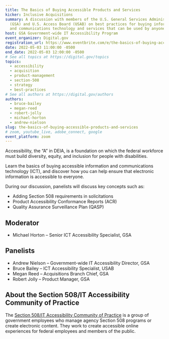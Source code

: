 ```yaml
---
title: The Basics of Buying Accessible Products and Services
kicker: Inclusive Acquisitions
summary: A discussion with members of the U.S. General Services Administration
  (GSA) and U.S. Access Board (USAB) on best practices for buying information
  and communications technology and services that can be used by anyone.
host: GSA Government-wide IT Accessibility Program
event_organizer: Digital.gov
registration_url: https://www.eventbrite.com/e/the-basics-of-buying-accessible-products-and-services-tickets-321499663147
date: 2022-05-03 11:00:00 -0500
end_date: 2022-05-03 12:00:00 -0500
# See all topics at https://digital.gov/topics
topics:
  - accessibility
  - acquisition
  - product-management
  - section-508
  - strategy
  - best-practices
# See all authors at https://digital.gov/authors
authors:
  - bruce-bailey
  - megan-reed
  - robert-jolly
  - michael-horton
  - andrew-nielson
slug: the-basics-of-buying-accessible-products-and-services
# zoom, youtube_live, adobe_connect, google
event_platform: zoom
---
```

Accessibility, the “A” in DEIA, is a foundation on which the federal workforce must build diversity, equity, and inclusion for people with disabilities. 

Learn the basics of buying accessible information and communications technology (ICT), and discover how you can help ensure that electronic information is accessible to everyone. 

During our discussion, panelists will discuss key concepts such as:

* Adding Section 508 requirements in solicitations
* Product Accessibility Conformance Reports (ACR) 
* Quality Assurance Surveillance Plan (QASP)

## Moderator

* Michael Horton – Senior ICT Accessibility Specialist, GSA

## Panelists

* Andrew Nielson – Government-wide IT Accessibility Director, GSA
* Bruce Bailey – ICT Accessibility Specialist, USAB
* Megan Reed – Acquisitions Branch Chief, GSA
* Robert Jolly – Product Manager, GSA

## About the Section 508/IT Accessibility Community of Practice

The [Section 508/IT Accessibility Community of Practice](https://www.section508.gov/manage/join-the-508-community/) is a group of government employees who manage agency Section 508 programs or create electronic content. They work to create accessible online experiences for federal employees and members of the public.
